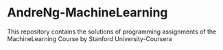 # AndreNg-MachineLearning
This repository contains the solutions of programming assignments of the MachineLearning Course by Stanford University-Coursera
